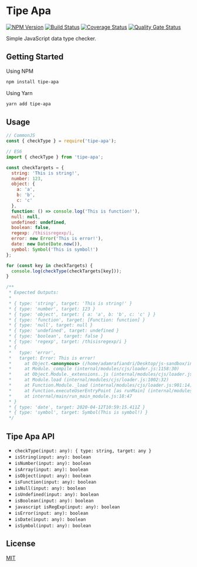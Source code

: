 # Tipe Apa

[![NPM Version](https://badge.fury.io/js/tipe-apa.svg)](https://badge.fury.io/js/tipe-apa)
[![Build Status](https://travis-ci.com/rafiandria23/tipe-apa.svg?branch=main)](https://travis-ci.com/rafiandria23/tipe-apa)
[![Coverage Status](https://coveralls.io/repos/github/rafiandria23/tipe-apa/badge.svg)](https://coveralls.io/github/rafiandria23/tipe-apa)
[![Quality Gate Status](https://sonarcloud.io/api/project_badges/measure?project=rafiandria23_tipe-apa&metric=alert_status)](https://sonarcloud.io/summary/new_code?id=rafiandria23_tipe-apa)

Simple JavaScript data type checker.

## Getting Started

Using NPM

```sh
npm install tipe-apa
```

Using Yarn

```sh
yarn add tipe-apa
```

## Usage

```javascript
// CommonJS
const { checkType } = require('tipe-apa');

// ES6
import { checkType } from 'tipe-apa';

const checkTargets = {
  string: 'This is string!',
  number: 123,
  object: {
    a: 'a',
    b: 'b',
    c: 'c'
  },
  function: () => console.log('This is function!'),
  null: null,
  undefined: undefined,
  boolean: false,
  regexp: /thisisregexp/i,
  error: new Error('This is error!'),
  date: new Date(Date.now()),
  symbol: Symbol('This is symbol!')
};

for (const key in checkTargets) {
  console.log(checkType(checkTargets[key]));
}

/**
 * Expected Outputs:
 * 
 * { type: 'string', target: 'This is string!' }
 * { type: 'number', target: 123 }
 * { type: 'object', target: { a: 'a', b: 'b', c: 'c' } }
 * { type: 'function', target: [Function: function] }
 * { type: 'null', target: null }
 * { type: 'undefined', target: undefined }
 * { type: 'boolean', target: false }
 * { type: 'regexp', target: /thisisregexp/i }
 * {
 *   type: 'error',
 *   target: Error: This is error!
 *     at Object.<anonymous> (/home/adamrafiandri/Desktop/js-sandbox/index.js:16:10)
 *     at Module._compile (internal/modules/cjs/loader.js:1158:30)
 *     at Object.Module._extensions..js (internal/modules/cjs/loader.js:1178:10)
 *     at Module.load (internal/modules/cjs/loader.js:1002:32)
 *     at Function.Module._load (internal/modules/cjs/loader.js:901:14)
 *     at Function.executeUserEntryPoint [as runMain] (internal/modules/run_main.js:74:12)
 *     at internal/main/run_main_module.js:18:47
 * }
 * { type: 'date', target: 2020-04-12T10:59:15.411Z }
 * { type: 'symbol', target: Symbol(This is symbol!) }
 */
```

## Tipe Apa API

- `checkType(input: any): { type: string, target: any }`
- `isString(input: any): boolean`
- `isNumber(input: any): boolean`
- `isArray(input: any): boolean`
- `isObject(input: any): boolean`
- `isFunction(input: any): boolean`
- `isNull(input: any): boolean`
- `isUndefined(input: any): boolean`
- `isBoolean(input: any): boolean`
- `javascript isRegExp(input: any): boolean`
- `isError(input: any): boolean`
- `isDate(input: any): boolean`
- `isSymbol(input: any): boolean`

## License

[MIT](LICENSE)

